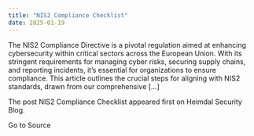 ```yaml
---
title: "NIS2 Compliance Checklist"
date: 2025-01-19
---
```


The NIS2 Compliance Directive is a pivotal regulation aimed at enhancing cybersecurity within critical sectors across the European Union. With its stringent requirements for managing cyber risks, securing supply chains, and reporting incidents, it’s essential for organizations to ensure compliance. This article outlines the crucial steps for aligning with NIS2 standards, drawn from our comprehensive \[…\]

The post NIS2 Compliance Checklist appeared first on Heimdal Security Blog.

Go to Source
